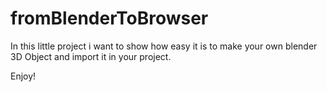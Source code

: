 # fromBlenderToBrowser
In this little project i want to show how easy it is to make your own blender 3D Object and import it in your project.

Enjoy!
